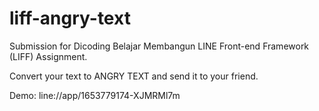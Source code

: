 # liff-angry-text

Submission for Dicoding Belajar Membangun LINE Front-end Framework (LIFF) Assignment.

Convert your text to ANGRY TEXT and send it to your friend.

Demo:  line://app/1653779174-XJMRMl7m

